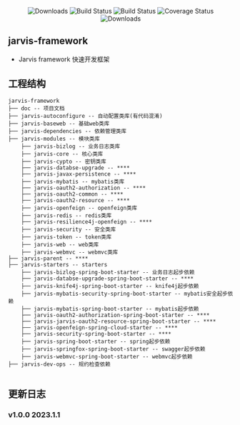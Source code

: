 <p align="center">
    <img src="https://img.shields.io/badge/Release-V1.0.0-green.svg" alt="Downloads">
    <img src="https://img.shields.io/badge/JDK-1.8+-green.svg" alt="Build Status">
    <img src="https://img.shields.io/badge/license-Apache%202-blue.svg" alt="Build Status">
    <img src="https://img.shields.io/badge/Spring%20Cloud-2021-blue.svg" alt="Coverage Status">
    <img src="https://img.shields.io/badge/Spring%20Boot-2.7.1-blue.svg" alt="Downloads">
</p>

## jarvis-framework

* Jarvis framework 快速开发框架

## 工程结构

```
jarvis-framework
├── doc -- 项目文档
├── jarvis-autoconfigure -- 自动配置类库(有代码混淆)
├── jarvis-baseweb -- 基础web类库
├── jarvis-dependencies -- 依赖管理类库
├── jarvis-modules -- 模块类库
    ├── jarvis-bizlog -- 业务日志类库
    ├── jarvis-core -- 核心类库
    ├── jarvis-cypto -- 密钥类库
    ├── jarvis-databse-upgrade -- ****
    ├── jarvis-javax-persistence -- ****
    ├── jarvis-mybatis -- mybatis类库
    ├── jarvis-oauth2-authorization -- ****
    ├── jarvis-oauth2-common -- ****
    ├── jarvis-oauth2-resource -- ****
    ├── jarvis-openfeign -- openfeign类库
    ├── jarvis-redis -- redis类库
    ├── jarvis-resilience4j-openfeign -- ****
    ├── jarvis-security -- 安全类库
    ├── jarvis-token -- token类库
    ├── jarvis-web -- web类库
    ├── jarvis-webmvc -- webmvc类库
├── jarvis-parent -- ****
├── jarvis-starters -- starters
    ├── jarvis-bizlog-spring-boot-starter -- 业务日志起步依赖
    ├── jarvis-databse-upgrade-spring-boot-starter -- ****
    ├── jarvis-knife4j-spring-boot-starter -- knife4j起步依赖
    ├── jarvis-mybatis-security-spring-boot-starter -- mybatis安全起步依赖
    ├── jarvis-mybatis-spring-boot-starter -- mybatis起步依赖
    ├── jarvis-oauth2-authorization-spring-boot-starter -- ****
    ├── jarvis-jarvis-oauth2-resource-spring-boot-starter -- ****
    ├── jarvis-openfeign-spring-cloud-starter -- ****
    ├── jarvis-security-spring-boot-starter -- ****
    ├── jarvis-spring-boot-starter -- spring起步依赖
    ├── jarvis-springfox-spring-boot-starter -- swagger起步依赖
    ├── jarvis-webmvc-spring-boot-starter -- webmvc起步依赖
├── jarvis-dev-ops -- 规约检查依赖
    
```

## 更新日志

### v1.0.0 2023.1.1
